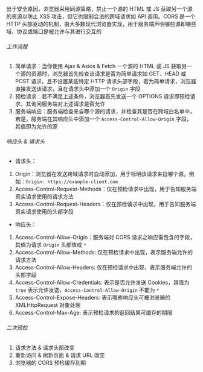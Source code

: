 出于安全原因，浏览器采用同源策略，禁止一个源的 HTML 或 JS 获取另一个源的资源以防止 XSS 攻击，但它也限制合法的跨域请求如 API 调用。CORS 是一个 HTTP 头部驱动的机制，由大多数现代浏览器实现，用于服务端声明哪些源即哪些域、协议或端口是被允许与其进行交互的

###### 工作流程

1. 简单请求：当你使用 Ajax & Axios & Fetch 一个源的 HTML 或 JS 获取另一个源的资源时，浏览器首先检查该请求是否为简单请求如 GET、HEAD 或 POST 请求，且不设置某些特定 HTTP 请求头部字段，若为简单请求，浏览器直接发送该请求，且在请求头中添加一个 `Origin` 字段
2. 预检请求：若不满足上述条件，浏览器首先发送一个 OPTIONS 请求即预检请求，其询问服务端对上述请求是否允许
3. 服务端响应：服务端检查来自哪个源的请求，并检查其是否在跨域白名单中，若是，服务端在其响应头中添加一个 `Access-Control-Allow-Origin` 字段，其值即为允许的源

###### 响应头 & 请求头

- 请求头：

1. Origin：浏览器在发送跨域请求时自动添加，用于标明该请求来自哪个源。例如：`Origin: https://example-client.com`
2. Access-Control-Request-Methods：仅在预检请求中出现，用于告知服务端真实请求使用的请求方法
3. Access-Control-Request-Headers：仅在预检请求中出现，用于告知服务端真实请求使用的头部字段

- 响应头：

1. Access-Control-Allow-Origin：服务端对 CORS 请求之响应需包含的字段，其值为请求 `Origin` 头部值或 `*`
2. Access-Control-Allow-Methods: 仅在预检请求中出现，表示服务端允许的请求方法
3. Access-Control-Allow-Headers: 仅在预检请求中出现，表示服务端允许的头部字段
4. Access-Control-Allow-Credentials: 表示是否允许发送 Cookies，其值为 `true` 表示允许发送，`Access-Control-Allow-Origin` 不能为 `*`
5. Access-Control-Expose-Headers: 表示哪些响应头可被浏览器的 XMLHttpRequest 对象处理
6. Access-Control-Max-Age: 表示预检请求的返回结果可缓存的期限

###### 二次预检

1. 请求方法 & 请求头部改变
2. 重新访问 & 刷新页面 & 请求 URL 改变
3. 浏览器的 CORS 预检缓存到期

